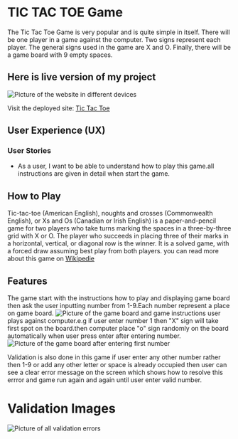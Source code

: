 # TIC TAC TOE Game

The Tic Tac Toe Game is very popular and is quite simple in itself.
There will be one player in a game against the computer. Two signs represent each player. The general signs used in the game are X and O. Finally, there will be a  game board with 9 empty spaces.
## Here is live version of my project
![Picture of the website in different devices](assets/images/responsive.img.png)

Visit the deployed site: [Tic Tac Toe](https://shazi-dani.github.io/)
## User Experience (UX)

### User Stories

* As a user, I want to be able to understand how to play this game.all instructions are given in detail when start the game.

## How to Play

Tic-tac-toe (American English), noughts and crosses (Commonwealth English), or Xs and Os (Canadian or Irish English) is a paper-and-pencil game for two players who take turns marking the spaces in a three-by-three grid with X or O. The player who succeeds in placing three of their marks in a horizontal, vertical, or diagonal row is the winner. It is a solved game, with a forced draw assuming best play from both players.
you can read more about this game on  [Wikipedie](https://en.wikipedia.org/wiki/Tic-tac-toe)

## Features
The game start with the instructions how to play and displaying game board then ask the user inputting number from 1-9.Each number represent a place on game board.
![Picture of the game board and game instructions](assets/images/)
user plays against computer.e.g
if user enter number 1 then "X" sign will take first spot on the board.then computer place "o" sign randomly on the board automatically when user press enter after entering number.
![Picture of the game board after entering first number](assets/images/)


Validation is also done in this game if user enter any other number rather then 1-9 or add any other letter or space is already occupied then user can see a clear error message on the screen which shows how to resolve this errror and game run again and again until user enter valid number.
# Validation Images
![Picture of all validation errors](assets/images/responsive.img.png)



